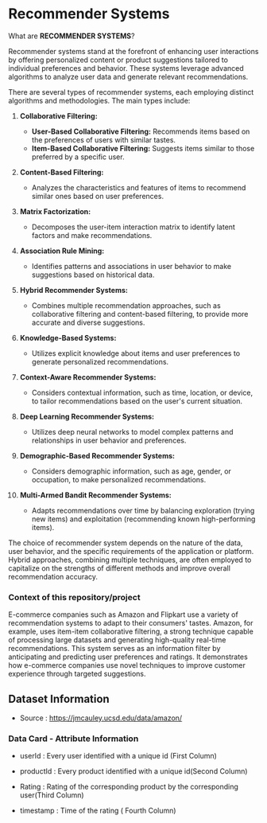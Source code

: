# Recommender Systems


What are **RECOMMENDER SYSTEMS**?

Recommender systems stand at the forefront of enhancing user interactions by offering personalized content or product suggestions tailored to individual preferences and behavior. These systems leverage advanced algorithms to analyze user data and generate relevant recommendations.

There are several types of recommender systems, each employing distinct algorithms and methodologies. The main types include:

1. **Collaborative Filtering:**
   - **User-Based Collaborative Filtering:** Recommends items based on the preferences of users with similar tastes.
   - **Item-Based Collaborative Filtering:** Suggests items similar to those preferred by a specific user.

2. **Content-Based Filtering:**
   - Analyzes the characteristics and features of items to recommend similar ones based on user preferences.

3. **Matrix Factorization:**
   - Decomposes the user-item interaction matrix to identify latent factors and make recommendations.

4. **Association Rule Mining:**
   - Identifies patterns and associations in user behavior to make suggestions based on historical data.

5. **Hybrid Recommender Systems:**
   - Combines multiple recommendation approaches, such as collaborative filtering and content-based filtering, to provide more accurate and diverse suggestions.

6. **Knowledge-Based Systems:**
   - Utilizes explicit knowledge about items and user preferences to generate personalized recommendations.

7. **Context-Aware Recommender Systems:**
   - Considers contextual information, such as time, location, or device, to tailor recommendations based on the user's current situation.

8. **Deep Learning Recommender Systems:**
   - Utilizes deep neural networks to model complex patterns and relationships in user behavior and preferences.

9. **Demographic-Based Recommender Systems:**
   - Considers demographic information, such as age, gender, or occupation, to make personalized recommendations.

10. **Multi-Armed Bandit Recommender Systems:**
    - Adapts recommendations over time by balancing exploration (trying new items) and exploitation (recommending known high-performing items).

The choice of recommender system depends on the nature of the data, user behavior, and the specific requirements of the application or platform. Hybrid approaches, combining multiple techniques, are often employed to capitalize on the strengths of different methods and improve overall recommendation accuracy.

### Context of this repository/project

E-commerce companies such as Amazon and Flipkart use a variety of recommendation systems to adapt to their consumers' tastes. Amazon, for example, uses item-item collaborative filtering, a strong technique capable of processing large datasets and generating high-quality real-time recommendations. This system serves as an information filter by anticipating and predicting user preferences and ratings. It demonstrates how e-commerce companies use novel techniques to improve customer experience through targeted suggestions.

## Dataset Information
* Source : https://jmcauley.ucsd.edu/data/amazon/

### Data Card - Attribute Information
* userId : Every user identified with a unique id (First Column)

* productId : Every product identified with a unique id(Second Column)

* Rating : Rating of the corresponding product by the corresponding user(Third Column)

* timestamp : Time of the rating ( Fourth Column)